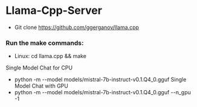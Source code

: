 # Llama-Cpp-Server

- Git clone https://github.com/ggerganov/llama.cpp
  
### Run the make commands:

- Linux: cd llama.cpp && make

Single Model Chat for CPU
- python -m --model models/mistral-7b-instruct-v0.1.Q4_0.gguf 
Single Model Chat with GPU 
- python -m --model models/mistral-7b-instruct-v0.1.Q4_0.gguf --n_gpu -1
